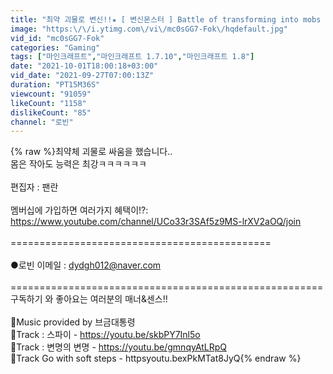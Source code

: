 ```yaml
---
title: "최약 괴물로 변신!!★ [ 변신몬스터 ] Battle of transforming into mobs in minecraft"
image: "https:\/\/i.ytimg.com\/vi\/mc0sGG7-Fok\/hqdefault.jpg"
vid_id: "mc0sGG7-Fok"
categories: "Gaming"
tags: ["마인크래프트","마인크래프트 1.7.10","마인크래프트 1.8"]
date: "2021-10-01T18:00:18+03:00"
vid_date: "2021-09-27T07:00:13Z"
duration: "PT15M36S"
viewcount: "91059"
likeCount: "1158"
dislikeCount: "85"
channel: "로빈"
---
```

{% raw %}최약체 괴물로 싸움을 했습니다..<br />몸은 작아도 능력은 최강ㅋㅋㅋㅋㅋㅋ<br /><br />편집자 : 팬란<br /><br />멤버십에 가입하면 여러가지 혜택이!?: <a rel="nofollow" target="blank" href="https://www.youtube.com/channel/UCo33r3SAf5z9MS-lrXV2aOQ/join">https://www.youtube.com/channel/UCo33r3SAf5z9MS-lrXV2aOQ/join</a><br /><br />=============================================<br /><br />●로빈 이메일 : dydgh012@naver.com<br /><br />======================================================<br />구독하기 와 좋아요는 여러분의 매너&amp;센스!!<br /><br />🎵Music provided by 브금대통령<br />🎵Track : 스파이 - <a rel="nofollow" target="blank" href="https://youtu.be/skbPY7Inl5o">https://youtu.be/skbPY7Inl5o</a><br />🎵Track : 변명의 변명 - <a rel="nofollow" target="blank" href="https://youtu.be/gmnqyAtLRpQ">https://youtu.be/gmnqyAtLRpQ</a><br />🎵Track  Go with soft steps  - httpsyoutu.bexPkMTat8JyQ{% endraw %}
